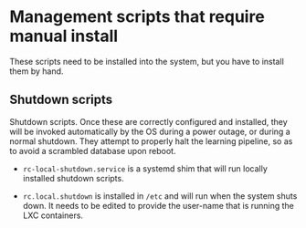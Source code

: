 
Management scripts that require manual install
==============================================
These scripts need to be installed into the system, but you have to
install them by hand.

Shutdown scripts
----------------
Shutdown scripts. Once these are correctly configured and installed,
they will be invoked automatically by the OS during a power outage,
or during a normal shutdown. They attempt to properly halt the
learning pipeline, so as to avoid a scrambled database upon reboot.

* `rc-local-shutdown.service` is a systemd shim that will run locally
  installed shutdown scripts.

* `rc.local.shutdown` is installed in `/etc` and will run when the
  system shuts down. It needs to be edited to provide the user-name
  that is running the LXC containers.
